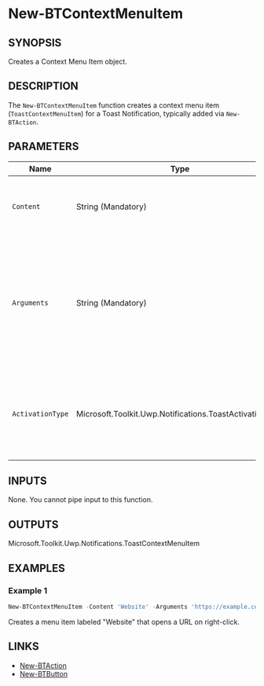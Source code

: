 # New-BTContextMenuItem

## SYNOPSIS

Creates a Context Menu Item object.

## DESCRIPTION

The `New-BTContextMenuItem` function creates a context menu item (`ToastContextMenuItem`) for a Toast Notification, typically added via `New-BTAction`.

## PARAMETERS

| Name            | Type                                                   | Description                                                                                     | Mandatory |
|-----------------|--------------------------------------------------------|-------------------------------------------------------------------------------------------------|-----------|
| `Content`       | String (Mandatory)                                     | The text string to display to the user for this menu item.                                      | Yes       |
| `Arguments`     | String (Mandatory)                                     | App-defined string that is returned if the context menu item is selected. Routinely a URI, file path, or app context string. | Yes       |
| `ActivationType`| Microsoft.Toolkit.Uwp.Notifications.ToastActivationType| Controls the type of activation for this menu item. Defaults to Foreground if not specified.     | No        |

## INPUTS

None. You cannot pipe input to this function.

## OUTPUTS

Microsoft.Toolkit.Uwp.Notifications.ToastContextMenuItem

## EXAMPLES

### Example 1

```powershell
New-BTContextMenuItem -Content 'Website' -Arguments 'https://example.com' -ActivationType Protocol
```

Creates a menu item labeled "Website" that opens a URL on right-click.

## LINKS

- [New-BTAction](New-BTAction.md)
- [New-BTButton](New-BTButton.md)
